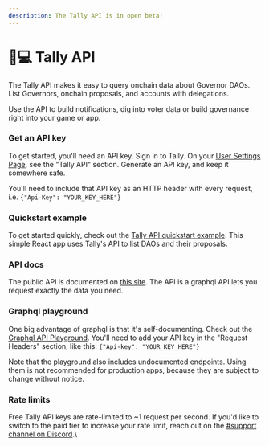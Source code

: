 ```yaml
---
description: The Tally API is in open beta!
---
```


# 👩💻 Tally API

The Tally API makes it easy to query onchain data about Governor DAOs. List Governors, onchain proposals, and accounts with delegations.

Use the API to build notifications, dig into voter data or build governance right into your game or app.

### Get an API key

To get started, you'll need an API key. Sign in to Tally. On your [User Settings Page](https://www.tally.xyz/user/settings), see the "Tally API" section. Generate an API key, and keep it somewhere safe.

You'll need to include that API key as an HTTP header with every request, i.e. `{"Api-Key": "YOUR_KEY_HERE"}`&#x20;

### Quickstart example

To get started quickly, check out the [Tally API quickstart example](https://github.com/withtally/tally-api-quickstart). This simple React app uses Tally's API to list DAOs and their proposals.

### API docs

The public API is documented on [this site](https://apidocs.tally.xyz/). The API is a graphql API lets you request exactly the data you need.

### Graphql playground

One big advantage of graphql is that it's self-documenting. Check out the [Graphql API Playground](https://api.tally.xyz/playground). You'll need to add your API key in the "Request Headers" section, like this: `{"Api-key": "YOUR_KEY_HERE"}`&#x20;

Note that the playground also includes undocumented endpoints. Using them is not recommended for production apps, because they are subject to change without notice.

### Rate limits

Free Tally API keys are rate-limited to \~1 request per second. If you'd like to switch to the paid tier to increase your rate limit, reach out on the [#support channel on Discord](https://discord.com/invite/sCGnpWH3m4).\
